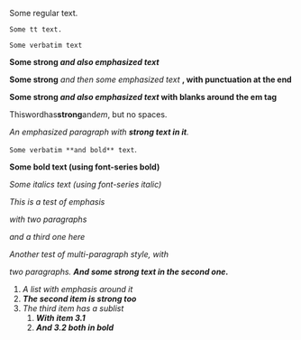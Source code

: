 Some regular text.

`Some tt text.`

`Some verbatim text`

**Some strong *and also emphasized text***

**Some strong** *and then some emphasized text* **, with punctuation at the 
end**

**Some strong *and also emphasized text* with blanks around the em tag**

Thiswordhas**strong**and*em*, but no spaces.

*An emphasized paragraph with **strong text in it**.*

`Some verbatim **and bold** text`.

**Some bold text (using font-series bold)**

*Some italics text (using font-series italic)*

*This is a test of emphasis*

*with two paragraphs*

*and a third one here*

*Another test of multi-paragraph style, with*

*two paragraphs. **And some strong text in the second one.***

1. *A list with emphasis around it*
1. ***The second item is strong too***
1. *The third item has a sublist*
   1. ***With item 3.1***
   1. ***And 3.2 both in bold***
